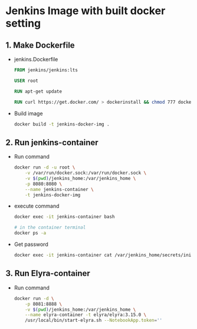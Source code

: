 # Jenkins Image with built docker setting

## 1. Make Dockerfile
* jenkins.Dockerfile
	```Dockerfile
	FROM jenkins/jenkins:lts

	USER root

	RUN apt-get update

	RUN curl https://get.docker.com/ > dockerinstall && chmod 777 dockerinstall && ./dockerinstall
	```

* Build image
	```sh
	docker build -t jenkins-docker-img .
	```

## 2. Run jenkins-container
* Run command
	```sh
	docker run -d -u root \
		-v /var/run/docker.sock:/var/run/docker.sock \
		-v $(pwd)/jenkins_home:/var/jenkins_home \
		-p 8080:8080 \
		--name jenkins-container \
		-t jenkins-docker-img
	```

* execute command
	```sh
	docker exec -it jenkins-container bash
	
	# in the container terminal
	docker ps -a
	```

* Get password
	```sh
	docker exec -it jenkins-container cat /var/jenkins_home/secrets/initialAdminPassword
	```

## 3. Run Elyra-container
* Run command
	```sh
	docker run -d \
		-p 8081:8888 \
		-v $(pwd)/jenkins_home:/var/jenkins_home \
		--name elyra-container -t elyra/elyra:3.15.0 \
		/usr/local/bin/start-elyra.sh --NotebookApp.token=''
	```